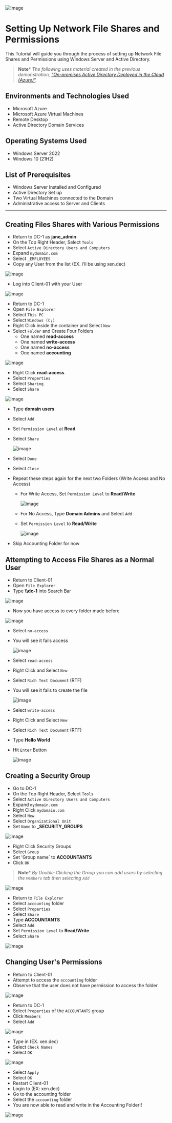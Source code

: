 <p align="center">

![image](https://github.com/CarlosAlvarado0718/Network-F-P/assets/140138198/1e66e75f-f8e7-48bf-8e6b-44effceaf36c)


</p>

<h1>Setting Up Network File Shares and Permissions</h1>

This Tutorial will guide you through the process of setting up Network File Shares and Permissions using Windows Server and Active Directory. 

>**Note***
>_The following uses material created in the previous demonstration, ["On-premises Active Directory Deployed in the Cloud (Azure)"](https://github.com/CarlosAlvarado0718/Configure-AD)._

<h2>Environments and Technologies Used</h2>

- Microsoft Azure
- Microsoft Azure Virtual Machines
- Remote Desktop
- Active Directory Domain Services

<h2>Operating Systems Used </h2>

- Windows Server 2022
- Windows 10 (21H2)

<h2>List of Prerequisites</h2>

- Windows Server Installed and Configured
- Active Directory Set up
- Two Virtual Machines connected to the Domain
- Administrative access to Server and Clients

---
<h2>Creating Files Shares with Various Permissions</h2>

- Return to DC-1 as **jane_admin**
- On the Top Right Header, Select `Tools`
- Select `Active Directory Users and Computers`
- Expand `mydomain.com`
- Select `_EMPLOYEES`
- Copy any User from the list (EX. i'll be using xen.dec)

![image](https://github.com/CarlosAlvarado0718/Network-F-P/assets/140138198/2f00a0d7-9722-4868-8243-2a2c57e66333)

- Log into Client-01 with your User

![image](https://github.com/CarlosAlvarado0718/Network-F-P/assets/140138198/9608783a-811a-426f-9f78-54c196d8f77d)

- Return to DC-1
- Open `File Explorer`
- Select `This PC`
- Select `Windows (C;)`
- Right Click inside the container and Select `New`
- Select `Folder` and Create Four Folders
    - One named **read-access**
    - One named **write-access**
    - One named **no-access**
    - One named **accounting**

![image](https://github.com/CarlosAlvarado0718/Network-F-P/assets/140138198/57234b1e-b599-462f-acae-f6177ff814d1)

- Right Click **read-access**
- Select `Properties`
- Select `Sharing`
- Select `Share`

![image](https://github.com/CarlosAlvarado0718/Network-F-P/assets/140138198/8996c525-0faa-4082-b978-1ee62ec29c3d)

- Type **domain users**
- Select `Add`
- Set `Permission Level` at **Read**
- Select `Share`

  ![image](https://github.com/CarlosAlvarado0718/Network-F-P/assets/140138198/83cf8f34-e201-4956-a648-23c265a0e5c5)

- Select `Done`
- Select `Close`
- Repeat these steps again for the next two Folders (Write Access and No Access)
    - For Write Access, Set `Permission Level` to **Read/Write**

      ![image](https://github.com/CarlosAlvarado0718/Network-F-P/assets/140138198/fb792019-936c-4f18-8f05-c33827f7ac8d)

    - For No Access, Type **Domain Admins** and Select `Add`
    - Set `Permission Level` to **Read/Write**

      ![image](https://github.com/CarlosAlvarado0718/Network-F-P/assets/140138198/7886c96c-91c1-43a1-8a54-5c2999223539)

- Skip Accounting Folder for now

<h2>Attempting to Access File Shares as a Normal User</h2>

- Return to Client-01
- Open `File Explorer`
- Type **\\\dc-1** into Search Bar

![image](https://github.com/CarlosAlvarado0718/Network-F-P/assets/140138198/3f655df3-79e1-4f4f-b5ab-78201aac3fed)

- Now you have access to every folder made before

![image](https://github.com/CarlosAlvarado0718/Network-F-P/assets/140138198/de2b2cfe-5aaa-4b9e-945a-c55c3ed32cbb)

- Select `no-access`
- You will see it fails access

    ![image](https://github.com/CarlosAlvarado0718/Network-F-P/assets/140138198/1d955e24-d745-40ba-a490-b1a1c1dbb2f9)

- Select `read-access`
- Right Click and Select `New`
- Select `Rich Text Document` (RTF)
- You will see it fails to create the file

    ![image](https://github.com/CarlosAlvarado0718/Network-F-P/assets/140138198/fe889214-4b73-4ca0-b320-6e54239f6342)

- Select `write-access`
- Right Click and Select `New`
- Select `Rich Text Document` (RTF)
- Type **Hello World**
- Hit `Enter` Button

    ![image](https://github.com/CarlosAlvarado0718/Network-F-P/assets/140138198/8cd14fee-8a30-49f8-a3c1-e2afd2cac759)

<h2>Creating a Security Group</h2>

- Go to DC-1
- On the Top Right Header, Select `Tools`
- Select `Active Directory Users and Computers`
- Expand `mydomain.com`
- Right Click `mydomain.com`
- Select `New`
- Select `Organizational Unit`
- Set `Name` to **_SECURITY_GROUPS**

![image](https://github.com/CarlosAlvarado0718/Network-F-P/assets/140138198/dd46a511-38b5-4984-ae0f-d1181d45bbd2)


- Right Click Security Groups
- Select `Group`
- Set 'Group name` to **ACCOUNTANTS**
- Click `OK`

>**Note***
>_By Double-Clicking the Group you can add users by selecting the `Members` tab then selecting `Add`_

 ![image](https://github.com/CarlosAlvarado0718/Network-F-P/assets/140138198/a501897e-5d69-4382-ae27-d4ea1b488056)

- Return to `File Explorer`
- Select `accounting` folder
- Select `Properties`
- Select `Share`
- Type **ACCOUNTANTS**
- Select `Add`
- Set `Permission Level` to **Read/Write**
- Select `Share`

![image](https://github.com/CarlosAlvarado0718/Network-F-P/assets/140138198/2f28d281-c994-4cfd-a13b-3940c978081a)

<h2>Changing User's Permissions</h2>

- Return to Client-01
- Attempt to access the `accounting` folder
- Observe that the user does not have permission to access the folder

![image](https://github.com/CarlosAlvarado0718/Network-F-P/assets/140138198/cefdd339-cf8d-4b04-a1f3-233bf17ae16c)

- Return to DC-1
- Select `Properties` of the `ACCOUNTANTS` group
- Click `Members`
- Select `Add`

![image](https://github.com/CarlosAlvarado0718/Network-F-P/assets/140138198/4cbbc3f5-dc5a-4bbd-b2c5-07327846f7b7)

- Type in <your user> (EX. xen.dec)
- Select `Check Names`
- Select `OK`

![image](https://github.com/CarlosAlvarado0718/Network-F-P/assets/140138198/99781a0d-5c93-4be3-8471-4d7fbae93bbb)

- Select `Apply`
- Select `OK`
- Restart Client-01
- Login to <your user> (EX: xen.dec)
- Go to the accounting folder
- Select the `accounting` folder
- You are now able to read and write in the Accounting Folder!!

![image](https://github.com/CarlosAlvarado0718/Network-F-P/assets/140138198/97ba878d-a714-4a59-86fd-6c1276c16f18)
